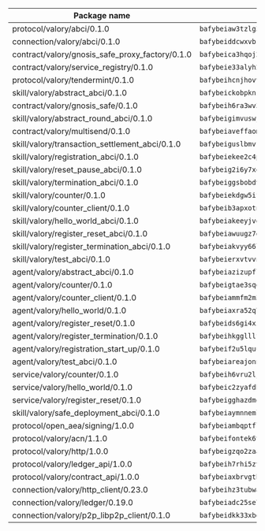 | Package name                                                  | Package hash                                                  |
| ------------------------------------------------------------- | ------------------------------------------------------------- |
| protocol/valory/abci/0.1.0                                    | `bafybeiaw3tzlg3rkvnn5fcufblktmfwngmxugn4yo7pyjp76zz6aqtqcay` |
| connection/valory/abci/0.1.0                                  | `bafybeiddcwxvbsule5ore6odypykvi6m62uj4ikfplkgdokf7qnxb7ygcq` |
| contract/valory/gnosis_safe_proxy_factory/0.1.0               | `bafybeica3hqoj2kf4p6dntuyvkx3yxilmee2hqfzsfx6khdrpuvnbtqsa4` |
| contract/valory/service_registry/0.1.0                        | `bafybeie33alyh23nrcycjnhmeyxzwtztlxzfhmmtjfqpapusvr64qrkofa` |
| protocol/valory/tendermint/0.1.0                              | `bafybeihcnjhovvyyfbkuw5sjyfx2lfd4soeocfqzxz54g67333m6nk5gxq` |
| skill/valory/abstract_abci/0.1.0                              | `bafybeickobpknzpdtlezxdvuuasudjvrauv6wlyiw2cwooatwntl56ibvy` |
| contract/valory/gnosis_safe/0.1.0                             | `bafybeih6ra3wv3izpllj6ctd4fbrieuyy3samokyv6kowrjstvvpc2lcce` |
| skill/valory/abstract_round_abci/0.1.0                        | `bafybeigimvuswjrgvqylsqyuv36q23ah5md5mucq3l32i2mybnnwuq7pki` |
| contract/valory/multisend/0.1.0                               | `bafybeiaveffaomsnmsc5hx62o77u7ilma6eipox7m5lrwa56737ektva3i` |
| skill/valory/transaction_settlement_abci/0.1.0                | `bafybeiguslbmvf5xijoasu4a53wvkflotfvmkdttrvcd4mm3bzuyzad2eu` |
| skill/valory/registration_abci/0.1.0                          | `bafybeiekee2c4phvoe2v45prvmxgepbmc4arb4kqy5wukmhgmht7yjznfq` |
| skill/valory/reset_pause_abci/0.1.0                           | `bafybeig2i6y7xqzga22gqe2zvc5cgr54ld3hhy6glayyuqoqpmawnpk3yi` |
| skill/valory/termination_abci/0.1.0                           | `bafybeiggsbobdvmfzvawrl7nh3piat5r3oncxwrlth7txxoeykjavun674` |
| skill/valory/counter/0.1.0                                    | `bafybeiekdgw5ifhhrk5qogdu7vrddak2qxqljtvyhevkks5jlsqoac6o3m` |
| skill/valory/counter_client/0.1.0                             | `bafybeib3apxotnry7gt6a5q2cesdobjlcb5bjqjuzwnp4f5naozbiyxvja` |
| skill/valory/hello_world_abci/0.1.0                           | `bafybeiakeeyjvgki4wxzijuumsr3mfmrcpnp4smiabso4znkwy64qnlk3u` |
| skill/valory/register_reset_abci/0.1.0                        | `bafybeiawuugz7d5bqftkgeo7a42kioo3vvfszyqal2wvwj3pdgkznjtlha` |
| skill/valory/register_termination_abci/0.1.0                  | `bafybeiakvyy66lgdu4zt3wqtp6o3t36brwxqshk2sl66hz6zmpnw57yapi` |
| skill/valory/test_abci/0.1.0                                  | `bafybeierxvtvvn5fwefsdeq2rswi52t3i2qknm2acxvxrd7fuqripipnoe` |
| agent/valory/abstract_abci/0.1.0                              | `bafybeiazizupfl6lkb2cq7izshohuxuh3r3sxbsuovm3tekpafhlywyazi` |
| agent/valory/counter/0.1.0                                    | `bafybeigtae3sqghw7cza3pcryiphdywtcxcbhicpvyokhizfgi7ds6xkcm` |
| agent/valory/counter_client/0.1.0                             | `bafybeiammfm2m3xatutqrn6xxp7tty3bzynqjqwjjiygezvcrbbnrf62o4` |
| agent/valory/hello_world/0.1.0                                | `bafybeiaxra52q77pcnfaoj2h47xpyh22dexhx5erl2xwbcar4l2e5jr4ce` |
| agent/valory/register_reset/0.1.0                             | `bafybeids6gi4xi7o6r7wv7hpj6bxhglnq26fjfbpvkcxmocj2jr5fy5jha` |
| agent/valory/register_termination/0.1.0                       | `bafybeihkgglllfnxefhf3cygltbkxjssaymdxkyzqlplwcvjtnnggpqfh4` |
| agent/valory/registration_start_up/0.1.0                      | `bafybeif2u5lquupixlblsum22p5kzfl2qavwsuori2ttobhgpnxjmom7vi` |
| agent/valory/test_abci/0.1.0                                  | `bafybeiareajonnw6yufz74i74ec4ykhyz6vepo53qv7u2ahracvdalgraa` |
| service/valory/counter/0.1.0                                  | `bafybeih6vru2ljabqdrvkwu2p3n2fj36e6mgwkusv6tmsd6nho7si5oc2a` |
| service/valory/hello_world/0.1.0                              | `bafybeic2zyafdhkum2fi4o2hzklfajf4ekbxq3s4cqsxj4pkwqeid4n5ry` |
| service/valory/register_reset/0.1.0                           | `bafybeigghazdmqxec5p6gazjxh3mbjb3vzyrlnbibjhydxnedlgwfagr2m` |
| skill/valory/safe_deployment_abci/0.1.0                       | `bafybeiaymnnemlqseb7fljwoqjumhk3ezhrzgxboryxebtx3f72rxn5qa4` |
| protocol/open_aea/signing/1.0.0                               | `bafybeiambqptflge33eemdhis2whik67hjplfnqwieoa6wblzlaf7vuo44` |
| protocol/valory/acn/1.1.0                                     | `bafybeifontek6tvaecatoauiule3j3id6xoktpjubvuqi3h2jkzqg7zh7a` |
| protocol/valory/http/1.0.0                                    | `bafybeigzqo2zaakcjtzzsm6dh4x73v72xg6ctk6muyp5uq5ueb7y34fbxy` |
| protocol/valory/ledger_api/1.0.0                              | `bafybeih7rhi5zvfvwakx5ifgxsz2cfipeecsh7bm3gnudjxtvhrygpcftq` |
| protocol/valory/contract_api/1.0.0                            | `bafybeiaxbrvgtbdrh4lslskuxyp4awyr4whcx3nqq5yrr6vimzsxg5dy64` |
| connection/valory/http_client/0.23.0                          | `bafybeihz3tubwado7j3wlivndzzuj3c6fdsp4ra5r3nqixn3ufawzo3wii` |
| connection/valory/ledger/0.19.0                               | `bafybeiadc25se7dgnn4mufztwpzdono4xsfs45qknzdqyi3gckn6ccuv44` |
| connection/valory/p2p_libp2p_client/0.1.0                     | `bafybeidkk33xbga54szmitk6uwsi3ef56hbbdbuasltqtiyki34hgfpnxa` |
